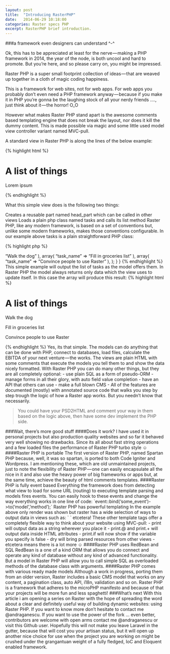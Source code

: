 ```yaml
---
layout: post
title:  "Introducing RasterPHP"
date:   2014-06-29 10:18:00
categories: Raster specs PHP
excerpt: RasterPHP brief introduction.
---
```


###a framework even designers can understand ^-^

Ok, this has to be appreciated at least for the nerve — making a PHP framework in 2014, the year of the node, is both uncool and hard to promote. But you’re here, and so please carry on, you might be impressed.

Raster PHP is a super small footprint collection of ideas — that are weaved up together in a cloth of magic coding happiness.

This is a framework for web sites, not for web apps. For web apps you probably don’t even need a PHP framework anyway — because if you make it in PHP you’re gonna be the laughing stock of all your nerdy friends …., just think about it — the horror! O_O

However what makes Raster PHP stand apart is the awesome comments based templating engine that does not break the layout, nor does it kill the dummy content. This is made possible via magic and some little used model view controller variant named MVC-pull.

A standard view in Raster PHP is along the lines of the below example:

{% highlight html %}
<html>
  <!-- res.head_part -->
  <head>
    <title>Welcome</title>
  </head>
  <!-- /res.head_part -->
  <body>
    <h1>A list of things</h1>
    <!-- render.tasks.list -->
     <p>
       <!-- print.task_name -->
         Lorem ipsum
       <!-- /print.task_name -->
     </p>
    <!-- /render.tasks.list -->
  </body>
</html>
{% endhighlight %}

What this simple view does is the following two things:

Creates a reusable part named head_part which can be called in other views
Loads a plain php class named tasks and calls its list method
Raster PHP, like any modern framework, is based on a set of conventions but, unlike some modern frameworks, makes those conventions configurable. In our example above tasks is a plain straightforward PHP class:

{% highlight php %}
<?php
class tasks
{
 
  function list()
  {
    return array(
     array(
      “task_name” => “Walk the dog”
     ),
     array(
      “task_name” => “Fill in groceries list”
     ),
     array(
      “task_name” => “Convince people to use Raster”
     ),
    );
  }
 
}
{% endhighlight %}

This simple example will output the list of tasks as the model offers them. In Raster PHP the model always returns only data which the view uses to update itself. In this case the array will produce this result:

{% highlight html %}
<html>
 <head>
   <title>Welcome</title>
 </head>
 <body>
   <h1>A list of things</h1>
   <p>
     Walk the dog
   </p>
   <p>
     Fill in groceries list
   </p>
   <p>
     Convince people to use Raster
   </p>
 </body>
</html>
{% endhighlight %}

Yes, its that simple. The models can do anything that can be done with PHP, connect to databases, load files, calculate the EBITDA of your next venture — the works. The views are plain HTML with some comments that execute the models you tell them to and show the data nicely formatted.

With Raster PHP you can do many other things, but they are all completely optional:

- use plain SQL as a form of pseudo-ORM
- manage forms in all their glory, with auto field value completion
- have an API that others can use
- make a full blown CMS
- All of the features are documented (mostly) with annotated source code that walks you step by step trough the logic of how a Raster app works. But you needn’t know that necessarily.

<blockquote>
You could have your PSD2HTML and comment your way in them based on the logic above, then have some dev implement the PHP side.
</blockquote>

###Wait, there’s more good stuff

####Does it work?
I have used it in personal projects but also production quality websites and so far it behaved very well showing no drawbacks. Since its all about fast string operations and a few loaded files the performance of Raster PHP turbo style ☺

####Raster PHP is portable
The first version of Raster PHP, named Spartan PHP because, well, it was so spartan, is ported to both Code Igniter and Wordpress. I am mentioning these, which are old unmaintained projects, just to note the flexibility of Raster PHP — one can easily encapsulate all the nice in it and also use the heavy power of big frameworks or apps but, at the same time, achieve the beauty of html comments templates.

####Raster PHP is fully event based
Everything the framework does from detecting what view to load for some URL (routing) to executing template parsing and models fires events. You can easily hook to these events and change the way everything works in one line of code:

`event::bind(‘some_event’)->to(‘model’,’method’);`


Raster PHP has powerful templating
In the example above only render was shown but raster has a wide selection of ways to output data in views such as:

`<!-- print.model.method -->
<!-- print.if.variable -->
<!-- print.@attribute.variable -->
<!-- print.+attribute.variable -->
<!-- dry.view.res_name -->
`

etcetera!

These other template tags offer a completely flexible way to think about your website using MVC-pull:

- print will output data as a string wherever you place it
- print.@ and print.+ will output data inside HTML attributes
- print.if will now show if the variable you specify is false
- dry will bring parsed resources from other views
- etcetera means there is a lot more ☺

####Raster PHP uses RedBean and SQL
RedBean is a one of a kind ORM that allows you do connect and operate any kind of database without any kind of advanced functionality. But a model in Raster PHP will allow you to call simple SQL as overloaded methods of the database class with arguments.

####Raster PHP comes with various ready made models
Although a work in progress, porting them from an older version, Raster includes a basic CMS model that works on any content, a pagination class, auto API, i18n, validation and so on.

Raster PHP is a framework that adheres to the microPHP manifesto and because of that your projects will be more fun and less spaghetti!

###What’s next

With this article i am opening a series on Raster with the hope of spreading the word about a clear and definitely useful way of building dynamic websites: using Raster PHP.

If you want to know more don’t hesitate to contact me @andraganescu.

If you want to use the power of the fork … even better, contributors are welcome with open arms contact me @andraganescu or visit this Github user.

Hopefully this will not make you leave Laravel in the gutter, because that will cost you your artisan status, but it will open up another nice choice for use when the project you are working on might be crushed under the grangantuan weight of a fully fledged, IoC and Eloquent enabled framework.